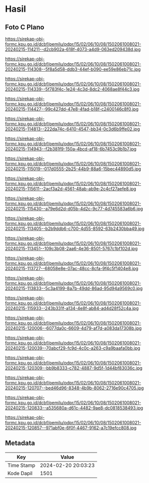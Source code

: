 # Hasil

## Foto C Plano

https://sirekap-obj-formc.kpu.go.id/dcbf/pemilu/pdpr/15/02/06/10/08/1502061008021-20240215-114211--d2cb902a-618f-4073-a4d9-063ed209438d.jpg

https://sirekap-obj-formc.kpu.go.id/dcbf/pemilu/pdpr/15/02/06/10/08/1502061008021-20240215-114308--5f8a5d58-ddb3-44ef-b090-ee59e86eb71c.jpg

https://sirekap-obj-formc.kpu.go.id/dcbf/pemilu/pdpr/15/02/06/10/08/1502061008021-20240215-114339--5f783f4c-1e24-4c3d-8dc2-4068ae8f44c3.jpg

https://sirekap-obj-formc.kpu.go.id/dcbf/pemilu/pdpr/15/02/06/10/08/1502061008021-20240215-114427--99c427dd-47e8-4fad-b18f-c2400146c8f0.jpg

https://sirekap-obj-formc.kpu.go.id/dcbf/pemilu/pdpr/15/02/06/10/08/1502061008021-20240215-114813--222da74c-6410-4547-bb34-0c3d6b9ffe02.jpg

https://sirekap-obj-formc.kpu.go.id/dcbf/pemilu/pdpr/15/02/06/10/08/1502061008021-20240215-114943--f2b381f9-150a-4bcd-af18-6b7453c9b1b7.jpg

https://sirekap-obj-formc.kpu.go.id/dcbf/pemilu/pdpr/15/02/06/10/08/1502061008021-20240215-115019--017d0555-2b25-44b9-88a6-15bec44890d5.jpg

https://sirekap-obj-formc.kpu.go.id/dcbf/pemilu/pdpr/15/02/06/10/08/1502061008021-20240215-115611--2acf3a2d-4561-48ab-ab9e-2c4cf27aefe8.jpg

https://sirekap-obj-formc.kpu.go.id/dcbf/pemilu/pdpr/15/02/06/10/08/1502061008021-20240215-115430--a79e6d2d-d05b-4d2c-9c77-4d745583a6b6.jpg

https://sirekap-obj-formc.kpu.go.id/dcbf/pemilu/pdpr/15/02/06/10/08/1502061008021-20240215-113405--b2b9ddb6-c700-4d55-8592-63b2430bba49.jpg

https://sirekap-obj-formc.kpu.go.id/dcbf/pemilu/pdpr/15/02/06/10/08/1502061008021-20240215-113451--109c3b08-2aa6-4e36-8501-5767c1bf102d.jpg

https://sirekap-obj-formc.kpu.go.id/dcbf/pemilu/pdpr/15/02/06/10/08/1502061008021-20240215-113727--68058e8e-07ac-48cc-8cfa-9f4c5f1404e8.jpg

https://sirekap-obj-formc.kpu.go.id/dcbf/pemilu/pdpr/15/02/06/10/08/1502061008021-20240215-113833--5c3a4199-8a7b-49dd-86ad-95d94a9569c0.jpg

https://sirekap-obj-formc.kpu.go.id/dcbf/pemilu/pdpr/15/02/06/10/08/1502061008021-20240215-115933--243b331f-a134-4e8f-ab84-ad4d28f52c4a.jpg

https://sirekap-obj-formc.kpu.go.id/dcbf/pemilu/pdpr/15/02/06/10/08/1502061008021-20240215-120006--6077da0c-6609-4d79-af7d-a083da17308b.jpg

https://sirekap-obj-formc.kpu.go.id/dcbf/pemilu/pdpr/15/02/06/10/08/1502061008021-20240215-120039--70abcf29-fc9d-4c0c-a263-c9a9baafa0bb.jpg

https://sirekap-obj-formc.kpu.go.id/dcbf/pemilu/pdpr/15/02/06/10/08/1502061008021-20240215-120309--bb9b8333-c782-4887-9d5f-1d44bf83036c.jpg

https://sirekap-obj-formc.kpu.go.id/dcbf/pemilu/pdpr/15/02/06/10/08/1502061008021-20240215-120707--bed46d96-8348-4b9b-8062-2716e90c4705.jpg

https://sirekap-obj-formc.kpu.go.id/dcbf/pemilu/pdpr/15/02/06/10/08/1502061008021-20240215-120833--a535680a-d61c-4482-9ae8-dc0818538493.jpg

https://sirekap-obj-formc.kpu.go.id/dcbf/pemilu/pdpr/15/02/06/10/08/1502061008021-20240215-120857--971abf0e-6f0f-4467-9162-a7c19efcc808.jpg


## Metadata

| Key        | Value               |
| ---------- | ------------------- |
| Time Stamp | 2024-02-20 20:03:23 |
| Kode Dapil | 1501                |



